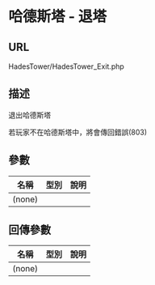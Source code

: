 # 哈德斯塔 - 退塔

## URL

HadesTower\/HadesTower\_Exit.php

## 描述

退出哈德斯塔

若玩家不在哈德斯塔中，將會傳回錯誤\(803\)

## 參數

| 名稱 | 型別 | 說明 |
| --- | --- | --- |
| \(none\) |  |  |

## 回傳參數

| 名稱 | 型別 | 說明 |
| --- | --- | --- |
| \(none\) |  |  |

